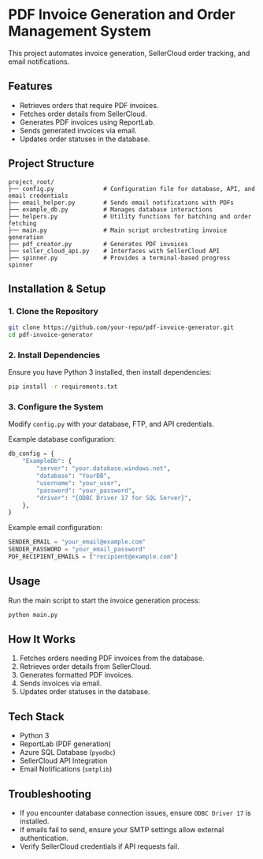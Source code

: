 # PDF Invoice Generation and Order Management System

This project automates invoice generation, SellerCloud order tracking, and email notifications.

## Features
- Retrieves orders that require PDF invoices.
- Fetches order details from SellerCloud.
- Generates PDF invoices using ReportLab.
- Sends generated invoices via email.
- Updates order statuses in the database.

## Project Structure
```
project_root/
├── config.py              # Configuration file for database, API, and email credentials
├── email_helper.py        # Sends email notifications with PDFs
├── example_db.py          # Manages database interactions
├── helpers.py             # Utility functions for batching and order fetching
├── main.py                # Main script orchestrating invoice generation
├── pdf_creator.py         # Generates PDF invoices
├── seller_cloud_api.py    # Interfaces with SellerCloud API
├── spinner.py             # Provides a terminal-based progress spinner
```

## Installation & Setup

### 1. Clone the Repository
```bash
git clone https://github.com/your-repo/pdf-invoice-generator.git
cd pdf-invoice-generator
```

### 2. Install Dependencies
Ensure you have Python 3 installed, then install dependencies:
```bash
pip install -r requirements.txt
```

### 3. Configure the System
Modify `config.py` with your database, FTP, and API credentials.

Example database configuration:
```python
db_config = {
    "ExampleDb": {
        "server": "your.database.windows.net",
        "database": "YourDB",
        "username": "your_user",
        "password": "your_password",
        "driver": "{ODBC Driver 17 for SQL Server}",
    },
}
```
Example email configuration:
```python
SENDER_EMAIL = "your_email@example.com"
SENDER_PASSWORD = "your_email_password"
PDF_RECIPIENT_EMAILS = ["recipient@example.com"]
```

## Usage
Run the main script to start the invoice generation process:
```bash
python main.py
```

## How It Works
1. Fetches orders needing PDF invoices from the database.
2. Retrieves order details from SellerCloud.
3. Generates formatted PDF invoices.
4. Sends invoices via email.
5. Updates order statuses in the database.

## Tech Stack
- Python 3
- ReportLab (PDF generation)
- Azure SQL Database (`pyodbc`)
- SellerCloud API Integration
- Email Notifications (`smtplib`)

## Troubleshooting
- If you encounter database connection issues, ensure `ODBC Driver 17` is installed.
- If emails fail to send, ensure your SMTP settings allow external authentication.
- Verify SellerCloud credentials if API requests fail.
